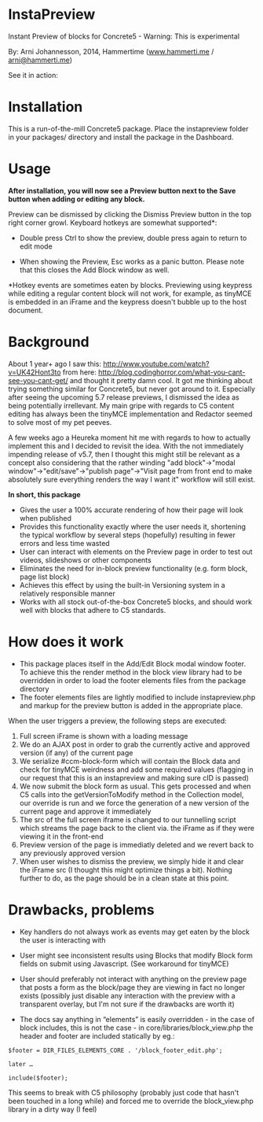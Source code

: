 InstaPreview
============

Instant Preview of blocks for Concrete5 - Warning: This is experimental

By: Arni Johannesson, 2014, Hammertime (www.hammerti.me / arni@hammerti.me)

See it in action: 

Installation
============

This is a run-of-the-mill Concrete5 package. Place the instapreview folder in your packages/ directory and install the package in the Dashboard. 

Usage
============

**After installation, you will now see a Preview button next to the Save button when adding or editing any block.** 

Preview can be dismissed by clicking the Dismiss Preview button in the top right corner growl. Keyboard hotkeys are somewhat supported*:

* Double press Ctrl to show the preview, double press again to return to edit mode

* When showing the Preview, Esc works as a panic button. Please note that this closes the Add Block window as well.

*Hotkey events are sometimes eaten by blocks. Previewing using keypress while editing a regular content block will not work, for example, as tinyMCE is embedded in an iFrame and the keypress doesn't bubble up to the host document.

Background
============

About 1 year+ ago I saw this: http://www.youtube.com/watch?v=UK42Hont3to from here: http://blog.codinghorror.com/what-you-cant-see-you-cant-get/ and thought it pretty damn cool. It got me thinking about trying something similar for Concrete5, but never got around to it. Especially after seeing the upcoming 5.7 release previews, I dismissed the idea as being potentially irrellevant. My main gripe with regards to C5 content editing has always been the tinyMCE implementation and Redactor seemed to solve most of my pet peeves. 

A few weeks ago a Heureka moment hit me with regards to how to actually implement this and I decided to revisit the idea. With the not immediately impending release of v5.7, then I thought this might still be relevant as a concept also considering that the rather winding "add block"->"modal window"->"edit/save"->"publish page"->"Visit page from front end to make absolutely sure everything renders the way I want it" workflow will still exist.

**In short, this package**

* Gives the user a 100% accurate rendering of how their page will look when published
* Provides this functionality exactly where the user needs it, shortening the typical workflow by several steps (hopefully) resulting in fewer errors and less time wasted
* User can interact with elements on the Preview page in order to test out videos, slideshows or other components
* Eliminates the need for in-block preview functionality (e.g. form block, page list block)
* Achieves this effect by using the built-in Versioning system in a relatively responsible manner
* Works with all stock out-of-the-box Concrete5 blocks, and should work well with blocks that adhere to C5 standards.


How does it work
============

* This package places itself in the Add/Edit Block modal window footer. To achieve this the render method in the block view library had to be overridden in order to load the footer elements files from the package directory
* The footer elements files are lightly modified to include instapreview.php and markup for the preview button is added in the appropriate place.

When the user triggers a preview, the following steps are executed:

1. Full screen iFrame is shown with a loading message
2. We do an AJAX post in order to grab the currently active and approved version (if any) of the current page
3. We serialize #ccm-block-form which will contain the Block data and check for tinyMCE weirdness and add some required values (flagging in our request that this is an instapreview and making sure cID is passed)
4. We now submit the block form as usual. This gets processed and when C5 calls into the getVersionToModify method in the Collection model, our override is run and we force the generation of a new version of the current page and approve it immediately
5. The src of the full screen iframe is changed to our tunnelling script which streams the page back to the client via. the iFrame as if they were viewing it in the front-end
6. Preview version of the page is immediatly deleted and we revert back to any previously approved version
7. When user wishes to dismiss the preview, we simply hide it and clear the iFrame src (I thought this might optimize things a bit). Nothing further to do, as the page should be in a clean state at this point. 


Drawbacks, problems
============

* Key handlers do not always work as events may get eaten by the block the user is interacting with

* User might see inconsistent results using Blocks that modify Block form fields on submit using Javascript. (See workaround for tinyMCE) 
 
* User should preferably not interact with anything on the preview page that posts a form as the block/page they are viewing in fact no longer exists (possibly just disable any interaction with the preview with a transparent overlay, but I'm not sure if the drawbacks are worth it)

* The docs say anything in “elements” is easily overridden - in the case of block includes, this is not the case - in core/libraries/block_view.php the header and footer are included statically by eg.:
```
$footer = DIR_FILES_ELEMENTS_CORE . '/block_footer_edit.php';

later …

include($footer);
```
This seems to break with C5 philosophy (probably just code that hasn't been touched in a long while) and forced me to override the block_view.php library in a dirty way (I feel)
